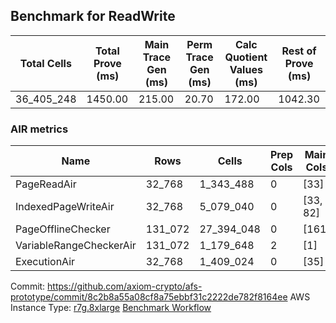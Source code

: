 ## Benchmark for ReadWrite
| Total Cells | Total Prove (ms) | Main Trace Gen (ms) | Perm Trace Gen (ms) | Calc Quotient Values (ms) | Rest of Prove (ms) |
|-----------------------------|-----------------------|--------------------------|--------------------------|-----------------|----------------|
| 36_405_248 | 1450.00 | 215.00 | 20.70 | 172.00 | 1042.30 |

### AIR metrics
| Name | Rows | Cells | Prep Cols | Main Cols | Perm Cols |
|------|------|-------|-----------|-----------|-----------|
| PageReadAir          | 32_768     | 1_343_488   | 0     | [33] | [8] |
| IndexedPageWriteAir  | 32_768     | 5_079_040   | 0     | [33, 82] | [40] |
| PageOfflineChecker   | 131_072    | 27_394_048  | 0     | [161] | [48] |
| VariableRangeCheckerAir | 131_072    | 1_179_648   | 2     | [1] | [8] |
| ExecutionAir         | 32_768     | 1_409_024   | 0     | [35] | [8] |

Commit: https://github.com/axiom-crypto/afs-prototype/commit/8c2b8a55a08cf8a75ebbf31c2222de782f8164ee
AWS Instance Type: [r7g.8xlarge](https://instances.vantage.sh/aws/ec2/r7g.8xlarge)
[Benchmark Workflow](https://github.com/axiom-crypto/afs-prototype/actions/runs/10888789438)
